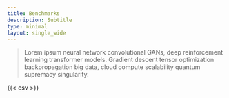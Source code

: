 ```yaml
---
title: Benchmarks
description: Subtitle
type: minimal
layout: single_wide
---
```


> Lorem ipsum neural network convolutional GANs, deep reinforcement learning transformer models. Gradient descent tensor optimization backpropagation big data, cloud compute scalability quantum supremacy singularity. 

{{< csv >}}

<!-- {{< nav type="pills" id="pills-1" >}}
{{< nav-item header="Aggregated by task" show="true" >}}
lorem,ipsum,dolor,sit,amet
{{< /nav-item >}}
{{< nav-item header="Aggregated by model" >}}
This is the second item's nav body. It too supports HTML content.
{{< /nav-item >}}
{{< nav-item header="Mario (TBA)" disabled="true" />}}
{{< /nav >}}
 -->
